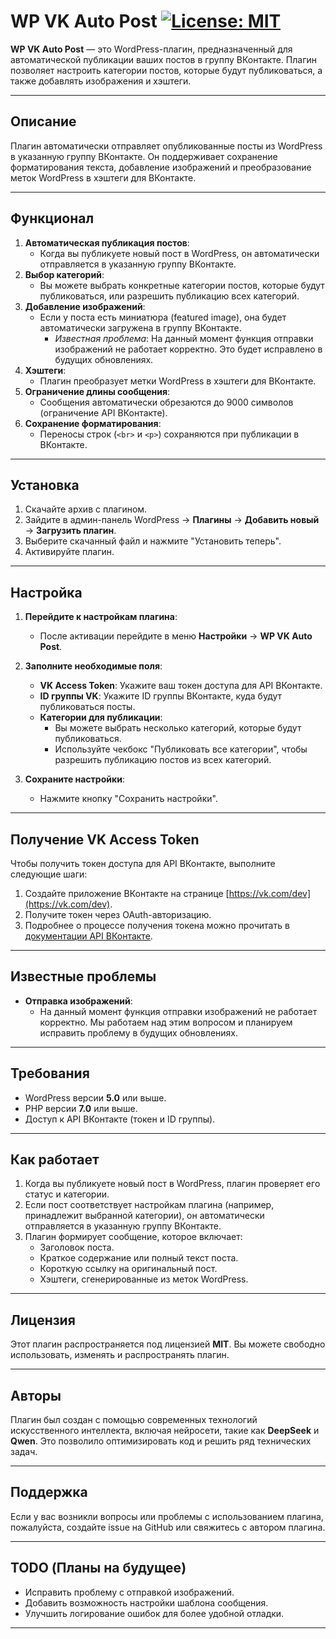 # WP VK Auto Post [![License: MIT](https://img.shields.io/badge/License-MIT-yellow.svg)](https://opensource.org/licenses/MIT)

**WP VK Auto Post** — это WordPress-плагин, предназначенный для автоматической публикации ваших постов в группу ВКонтакте. Плагин позволяет настроить категории постов, которые будут публиковаться, а также добавлять изображения и хэштеги.

---

## Описание

Плагин автоматически отправляет опубликованные посты из WordPress в указанную группу ВКонтакте. Он поддерживает сохранение форматирования текста, добавление изображений и преобразование меток WordPress в хэштеги для ВКонтакте.

---

## Функционал

1. **Автоматическая публикация постов**:
   - Когда вы публикуете новый пост в WordPress, он автоматически отправляется в указанную группу ВКонтакте.
2. **Выбор категорий**:
   - Вы можете выбрать конкретные категории постов, которые будут публиковаться, или разрешить публикацию всех категорий.
3. **Добавление изображений**:
   - Если у поста есть миниатюра (featured image), она будет автоматически загружена в группу ВКонтакте.
     - *Известная проблема*: На данный момент функция отправки изображений не работает корректно. Это будет исправлено в будущих обновлениях.
4. **Хэштеги**:
   - Плагин преобразует метки WordPress в хэштеги для ВКонтакте.
5. **Ограничение длины сообщения**:
   - Сообщения автоматически обрезаются до 9000 символов (ограничение API ВКонтакте).
6. **Сохранение форматирования**:
   - Переносы строк (`<br>` и `<p>`) сохраняются при публикации в ВКонтакте.

---

## Установка

1. Скачайте архив с плагином.
2. Зайдите в админ-панель WordPress → **Плагины** → **Добавить новый** → **Загрузить плагин**.
3. Выберите скачанный файл и нажмите "Установить теперь".
4. Активируйте плагин.

---

## Настройка

1. **Перейдите к настройкам плагина**:
   - После активации перейдите в меню **Настройки** → **WP VK Auto Post**.

2. **Заполните необходимые поля**:
   - **VK Access Token**: Укажите ваш токен доступа для API ВКонтакте.
   - **ID группы VK**: Укажите ID группы ВКонтакте, куда будут публиковаться посты.
   - **Категории для публикации**:
     - Вы можете выбрать несколько категорий, которые будут публиковаться.
     - Используйте чекбокс "Публиковать все категории", чтобы разрешить публикацию постов из всех категорий.

3. **Сохраните настройки**:
   - Нажмите кнопку "Сохранить настройки".

---

## Получение VK Access Token

Чтобы получить токен доступа для API ВКонтакте, выполните следующие шаги:

1. Создайте приложение ВКонтакте на странице [https://vk.com/dev](https://vk.com/dev).
2. Получите токен через OAuth-авторизацию.
3. Подробнее о процессе получения токена можно прочитать в [документации API ВКонтакте](https://vk.com/dev).

---

## Известные проблемы

- **Отправка изображений**:
  - На данный момент функция отправки изображений не работает корректно. Мы работаем над этим вопросом и планируем исправить проблему в будущих обновлениях.

---

## Требования

- WordPress версии **5.0** или выше.
- PHP версии **7.0** или выше.
- Доступ к API ВКонтакте (токен и ID группы).

---

## Как работает

1. Когда вы публикуете новый пост в WordPress, плагин проверяет его статус и категории.
2. Если пост соответствует настройкам плагина (например, принадлежит выбранной категории), он автоматически отправляется в указанную группу ВКонтакте.
3. Плагин формирует сообщение, которое включает:
   - Заголовок поста.
   - Краткое содержание или полный текст поста.
   - Короткую ссылку на оригинальный пост.
   - Хэштеги, сгенерированные из меток WordPress.

---

## Лицензия

Этот плагин распространяется под лицензией **MIT**. Вы можете свободно использовать, изменять и распространять плагин.

---

## Авторы

Плагин был создан с помощью современных технологий искусственного интеллекта, включая нейросети, такие как **DeepSeek** и **Qwen**. Это позволило оптимизировать код и решить ряд технических задач.

---

## Поддержка

Если у вас возникли вопросы или проблемы с использованием плагина, пожалуйста, создайте issue на GitHub или свяжитесь с автором плагина.

---

## TODO (Планы на будущее)

- Исправить проблему с отправкой изображений.
- Добавить возможность настройки шаблона сообщения.
- Улучшить логирование ошибок для более удобной отладки.

---